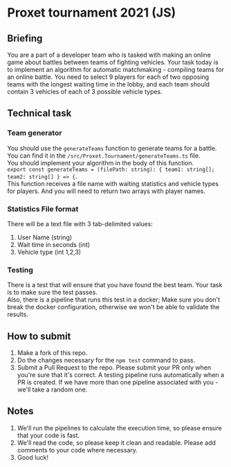 # Proxet tournament 2021 (JS)
## Briefing
You are a part of a developer team who is tasked with making an online game about battles between teams of fighting vehicles.
Your task today is to implement an algorithm for automatic matchmaking - compiling teams for an online battle.
You need to select 9 players for each of two opposing teams with the longest waiting time in the lobby, and each team should contain 3 vehicles of each of 3 possible vehicle types.

## Technical task
### Team generator
You should use the ``generateTeams`` function to generate teams for a battle.  
You can find it in the `/src/Proxet.Tournament/generateTeams.ts` file.  
You should implement your algorithm in the body of this function.  
`export const generateTeams = (filePath: string): { team1: string[]; team2: string[] } => {`.  
This function receives a file name with waiting statistics and vehicle types for players. And you will need to return two arrays with player names.

### Statistics File format
There will be a text file with 3 tab-delimited values:  
1. User Name (string)  
1. Wait time in seconds (int)  
1. Vehicle type (int 1,2,3)  

### Testing
There is a test that will ensure that you have found the best team. Your task is to make sure the test passes.  
Also, there is a pipeline that runs this test in a docker; Make sure you don't break the docker configuration, otherwise we won't be able to validate the results.

## How to submit
1. Make a fork of this repo.  
1. Do the changes necessary for the `npm test` command to pass.  
1. Submit a Pull Request to the repo. Please submit your PR only when you're sure that it's correct. A testing pipeline runs automatically when a PR is created. If we have more than one pipeline associated with you - we'll take a random one.

## Notes
1. We'll run the pipelines to calculate the execution time, so please ensure that your code is fast.
1. We'll read the code, so please keep it clean and readable. Please add comments to your code where necessary.
1. Good luck!
